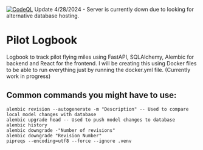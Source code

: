 [![CodeQL](https://github.com/jfladhq/pilot_logbook/actions/workflows/codeql-analysis.yml/badge.svg)](https://github.com/jfladhq/pilot_logbook/actions/workflows/codeql-analysis.yml)
Update 4/28/2024 - Server is currently down due to looking for alternative database hosting.

# Pilot Logbook

Logbook to track pilot flying miles using FastAPI, SQLAlchemy, Alembic for backend and React for the frontend. I will be creating this using Docker files to be able to run everything just by running the 
docker.yml file. (Currently work in progress)

## Common commands you might have to use:
``` 
alembic revision --autogenerate -m "Description" -- Used to compare local model changes with database
alembic upgrade head -- Used to push model changes to database
alembic history
alembic downgrade -"Number of revisions"
alembic downgrade "Revision Number"
pipreqs --encoding=utf8 --force --ignore .venv
```
